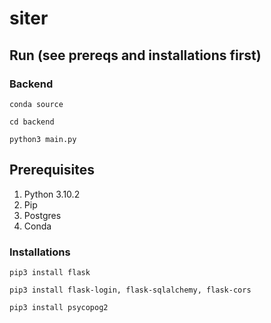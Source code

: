 # siter

## Run (see prereqs and installations first)

### Backend
  
  `conda source`

  `cd backend`

  `python3 main.py`

## Prerequisites
1. Python 3.10.2
2. Pip
3. Postgres
4. Conda

### Installations

`pip3 install flask`

`pip3 install flask-login, flask-sqlalchemy, flask-cors`

`pip3 install psycopog2`
